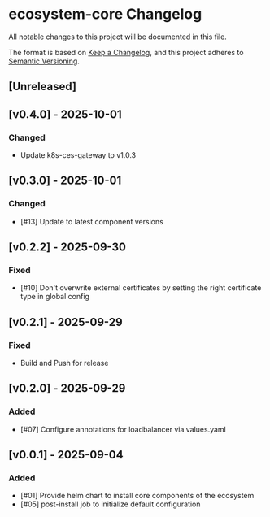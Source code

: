 # ecosystem-core Changelog
All notable changes to this project will be documented in this file.

The format is based on [Keep a Changelog](https://keepachangelog.com/en/1.0.0/),
and this project adheres to [Semantic Versioning](https://semver.org/spec/v2.0.0.html).

## [Unreleased]

## [v0.4.0] - 2025-10-01
### Changed
- Update k8s-ces-gateway to v1.0.3

## [v0.3.0] - 2025-10-01
### Changed
- [#13] Update to latest component versions

## [v0.2.2] - 2025-09-30
### Fixed
- [#10] Don't overwrite external certificates by setting the right certificate type in global config

## [v0.2.1] - 2025-09-29
### Fixed
- Build and Push for release

## [v0.2.0] - 2025-09-29
### Added
- [#07] Configure annotations for loadbalancer via values.yaml

## [v0.0.1] - 2025-09-04
### Added
- [#01] Provide helm chart to install core components of the ecosystem
- [#05] post-install job to initialize default configuration